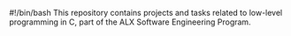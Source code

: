 #!/bin/bash
This repository contains projects and tasks related to low-level programming in C, part of the ALX Software Engineering Program.
